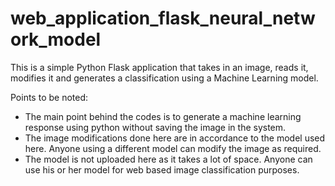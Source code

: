 # web_application_flask_neural_network_model

This is a simple Python Flask application that takes in an image, reads it, modifies it and generates a classification using a Machine Learning model.

Points to be noted:
* The main point behind the codes is to generate a machine learning response using python without saving the image in the system.
* The image modifications done here are in accordance to the model used here. Anyone using a different model can modify the image as required.
* The model is not uploaded here as it takes a lot of space. Anyone can use his or her model for web based image classification purposes.

